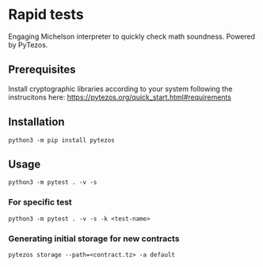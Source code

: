 # Rapid tests

Engaging Michelson interpreter to quickly check math soundness.
Powered by PyTezos.

## Prerequisites

Install cryptographic libraries according to your system following the instrucitons here:
https://pytezos.org/quick_start.html#requirements

## Installation

```
python3 -m pip install pytezos
```

## Usage
```
python3 -m pytest . -v -s
```

### For specific test
```
python3 -m pytest . -v -s -k <test-name>
```

### Generating initial storage for new contracts
```
pytezos storage --path=<contract.tz> -a default
```